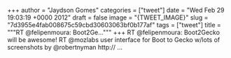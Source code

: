 
+++
author = "Jaydson Gomes"
categories = ["tweet"]
date = "Wed Feb 29 19:03:19 +0000 2012"
draft = false
image = "{TWEET_IMAGE}"
slug = "7d3955e4fab008675c59cbd30603063bf0b177af"
tags = ["tweet"]
title = """RT @felipenmoura: Boot2Ge..."""
+++
RT @felipenmoura: Boot2Gecko will be awesome! RT @mozlabs user interface for Boot to Gecko w/lots of screenshots by @robertnyman http:// ...
